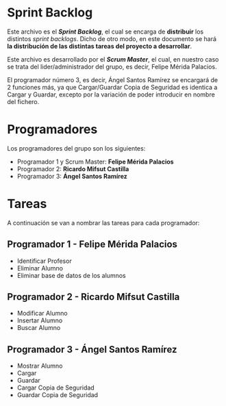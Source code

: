 # Sprint Backlog
Este archivo es el ***Sprint Backlog***, el cual se encarga de **distribuir** los distintos *sprint backlogs*.
Dicho de otro modo, en este documento se hará **la distribución de las distintas tareas del proyecto a desarrollar**.

Este archivo es desarrollado por el ***Scrum Master***, el cual, en nuestro
caso se trata del lider/administrador del grupo, es decir, Felipe Mérida Palacios.

El programador número 3, es decir, Ángel Santos Ramírez se encargará de 2 funciones más, ya que Cargar/Guardar Copia de Seguridad es identica a Cargar y Guardar, excepto por la variación de poder introducir en nombre del fichero.
# Programadores
Los programadores del grupo son los siguientes:
* Programador 1 y Scrum Master: **Felipe Mérida Palacios**
* Programador 2: **Ricardo Mifsut Castilla**
* Programador 3: **Ángel Santos Ramírez**
# Tareas
A continuación se van a nombrar las tareas para cada programador:
## Programador 1 - Felipe Mérida Palacios
* Identificar Profesor
* Eliminar Alumno
* Eliminar base de datos de los alumnos
## Programador 2 - Ricardo Mifsut Castilla
* Modificar Alumno
* Insertar Alumno
* Buscar Alumno
## Programador 3 - Ángel Santos Ramírez
* Mostrar Alumno
* Cargar
* Guardar
* Cargar Copia de Seguridad
* Guardar Copia de Seguridad
